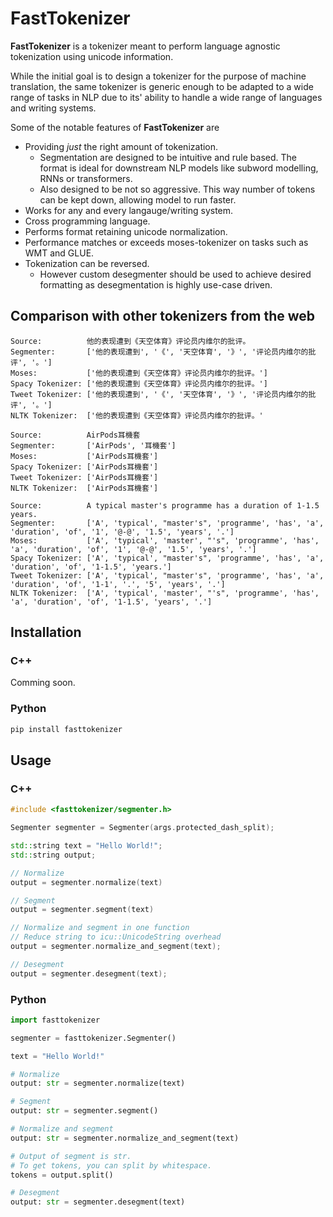 # FastTokenizer

**FastTokenizer** is a tokenizer meant to perform language agnostic
tokenization using unicode information.

While the initial goal is to design a tokenizer for the purpose of
machine translation, the same tokenizer is generic enough to be adapted
to a wide range of tasks in NLP due to its' ability to handle a wide
range of languages and writing systems.

Some of the notable features of **FastTokenizer** are
- Providing *just* the right amount of tokenization.
  - Segmentation are designed to be intuitive and rule based.
    The format is ideal for downstream NLP models like subword modelling,
    RNNs or transformers.
  - Also designed to be not so aggressive.
    This way number of tokens can be kept down, allowing model to run faster.
- Works for any and every langauge/writing system.
- Cross programming language.
- Performs format retaining unicode normalization.
- Performance matches or exceeds moses-tokenizer on tasks such as WMT and GLUE.
- Tokenization can be reversed.
  - However custom desegmenter should be used to achieve desired formatting
    as desegmentation is highly use-case driven.

## Comparison with other tokenizers from the web

```
Source:          他的表现遭到《天空体育》评论员内维尔的批评。
Segmenter:       ['他的表现遭到', '《', '天空体育', '》', '评论员内维尔的批评', '。']
Moses:           ['他的表现遭到《天空体育》评论员内维尔的批评。']
Spacy Tokenizer: ['他的表现遭到《天空体育》评论员内维尔的批评。']
Tweet Tokenizer: ['他的表现遭到', '《', '天空体育', '》', '评论员内维尔的批评', '。']
NLTK Tokenizer:  ['他的表现遭到《天空体育》评论员内维尔的批评。'

Source:          AirPods耳機套
Segmenter:       ['AirPods', '耳機套']
Moses:           ['AirPods耳機套']
Spacy Tokenizer: ['AirPods耳機套']
Tweet Tokenizer: ['AirPods耳機套']
NLTK Tokenizer:  ['AirPods耳機套']

Source:          A typical master's programme has a duration of 1-1.5 years.
Segmenter:       ['A', 'typical', "master's", 'programme', 'has', 'a', 'duration', 'of', '1', '@-@', '1.5', 'years', '.']
Moses:           ['A', 'typical', 'master', "'s", 'programme', 'has', 'a', 'duration', 'of', '1', '@-@', '1.5', 'years', '.']
Spacy Tokenizer: ['A', 'typical', "master's", 'programme', 'has', 'a', 'duration', 'of', '1-1.5', 'years.']
Tweet Tokenizer: ['A', 'typical', "master's", 'programme', 'has', 'a', 'duration', 'of', '1-1', '.', '5', 'years', '.']
NLTK Tokenizer:  ['A', 'typical', 'master', "'s", 'programme', 'has', 'a', 'duration', 'of', '1-1.5', 'years', '.']
```

## Installation

### C++

Comming soon.

### Python

```sh
pip install fasttokenizer
```

## Usage

### C++

```cpp
#include <fasttokenizer/segmenter.h>

Segmenter segmenter = Segmenter(args.protected_dash_split);

std::string text = "Hello World!";
std::string output;

// Normalize
output = segmenter.normalize(text)

// Segment
output = segmenter.segment(text)

// Normalize and segment in one function
// Reduce string to icu::UnicodeString overhead
output = segmenter.normalize_and_segment(text);

// Desegment
output = segmenter.desegment(text);
```

### Python

```py
import fasttokenizer

segmenter = fasttokenizer.Segmenter()

text = "Hello World!"

# Normalize
output: str = segmenter.normalize(text)

# Segment
output: str = segmenter.segment()

# Normalize and segment
output: str = segmenter.normalize_and_segment(text)

# Output of segment is str.
# To get tokens, you can split by whitespace.
tokens = output.split()

# Desegment
output: str = segmenter.desegment(text)
```
